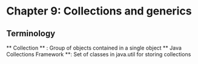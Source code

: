 # Chapter 9: Collections and generics


## Terminology
** Collection ** : Group of objects contained in a single object
** Java Collections Framework **: Set of classes in java.util for storing collections